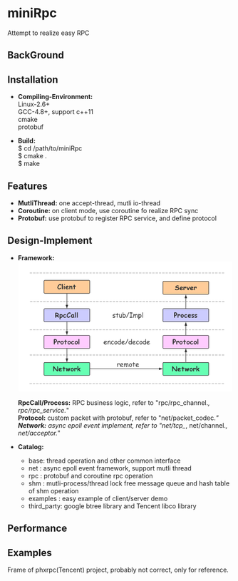 # miniRpc
Attempt to realize easy RPC

## BackGround

## Installation
 - **Compiling-Environment:**   
 Linux-2.6+  
 GCC-4.8+, support c++11  
 cmake  
 protobuf  
 
 - **Build:**  
 $ cd /path/to/miniRpc  
 $ cmake .  
 $ make   

## Features
 - **MutliThread:** one accept-thread, mutli io-thread  
 - **Coroutine:** on client mode, use coroutine fo realize RPC sync  
 - **Protobuf:** use protobuf to register RPC service, and define protocol  

## Design-Implement
 - **Framework:**  
 ![](https://github.com/oopattern/miniRpc/blob/master/screenshots/RPC.png)  

   **RpcCall/Process:** RPC business logic, refer to "rpc/rpc_channel.*, rpc/rpc_service.*"      
   **Protocol:** custom packet with protobuf, refer to "net/packet_codec.*"      
   **Network:** async epoll event implement, refer to "net/tcp_*, net/channel.*, net/acceptor.*"      
 
 - **Catalog:**  
    - base: thread operation and other common interface  
    - net : async epoll event framework, support mutli thread  
    - rpc : protobuf and coroutine rpc operation 
    - shm : mutli-process/thread lock free message queue and hash table of shm operation
    - examples : easy example of client/server demo
    - third_party: google btree library and Tencent libco library      
    
 
 
## Performance

## Examples

Frame of phxrpc(Tencent) project, probably not correct, only for reference.
